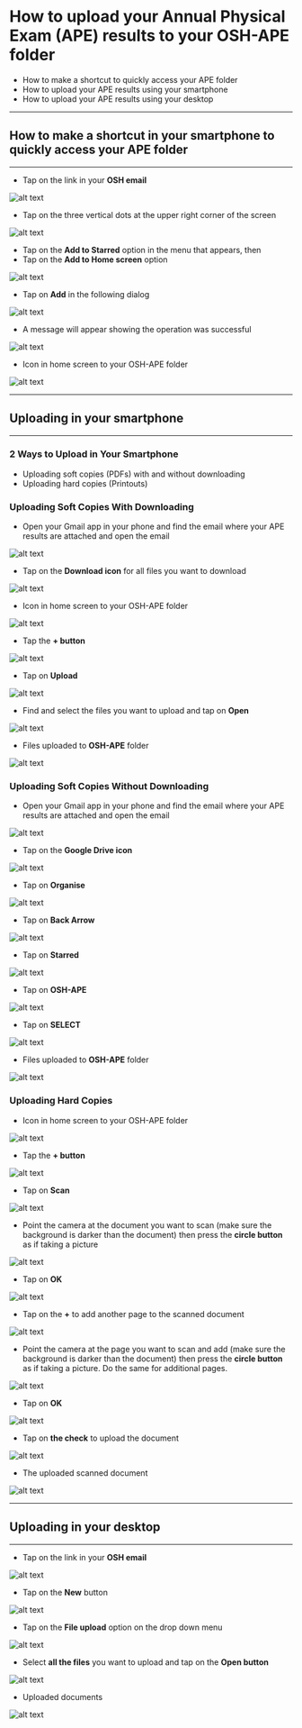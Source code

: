 # How to upload your Annual Physical Exam (APE) results to your OSH-APE folder

* How to make a shortcut to quickly access your APE folder
* How to upload your APE results using your smartphone
* How to upload your APE results using your desktop

***
## How to make a shortcut in your smartphone to quickly access your APE folder
***

* Tap on the link in your **OSH email**

![alt text](https://github.com/rc-delfin/osh-how-to/blob/master/osh%20email.png)

* Tap on the three vertical dots at the upper right corner of the screen

![alt text](https://github.com/rc-delfin/osh-how-to/blob/master/002.png)

* Tap on the **Add to Starred** option in the menu that appears, then
* Tap on the **Add to Home screen** option

![alt text](https://github.com/rc-delfin/osh-how-to/blob/master/003.png)

* Tap on **Add** in the following dialog

![alt text](https://github.com/rc-delfin/osh-how-to/blob/master/004.png)

* A message will appear showing the operation was successful

![alt text](https://github.com/rc-delfin/osh-how-to/blob/master/005.png)

* Icon in home screen to your OSH-APE folder

![alt text](https://github.com/rc-delfin/osh-how-to/blob/master/006.png)

***
## Uploading in your smartphone
***

### 2 Ways to Upload in Your Smartphone

* Uploading soft copies (PDFs) with and without downloading
* Uploading hard copies (Printouts)

### Uploading Soft Copies With Downloading

* Open your Gmail app in your phone and find the email where your APE results are attached and open the email

![alt text](https://github.com/rc-delfin/osh-how-to/blob/master/007.png)

* Tap on the **Download icon** for all files you want to download

![alt text](https://github.com/rc-delfin/osh-how-to/blob/master/008.png)

* Icon in home screen to your OSH-APE folder

![alt text](https://github.com/rc-delfin/osh-how-to/blob/master/009.png)


* Tap the **+ button**

![alt text](https://github.com/rc-delfin/osh-how-to/blob/master/010.png)

* Tap on **Upload**

![alt text](https://github.com/rc-delfin/osh-how-to/blob/master/011.png)

* Find and select the files you want to upload and tap on **Open**

![alt text](https://github.com/rc-delfin/osh-how-to/blob/master/012.png)

* Files uploaded to **OSH-APE** folder

![alt text](https://github.com/rc-delfin/osh-how-to/blob/master/013.png)

### Uploading Soft Copies Without Downloading

* Open your Gmail app in your phone and find the email where your APE results are attached and open the email

![alt text](https://github.com/rc-delfin/osh-how-to/blob/master/014.png)

* Tap on the **Google Drive icon**

![alt text](https://github.com/rc-delfin/osh-how-to/blob/master/015.png)

* Tap on **Organise**

![alt text](https://github.com/rc-delfin/osh-how-to/blob/master/016.png)

* Tap on **Back Arrow**

![alt text](https://github.com/rc-delfin/osh-how-to/blob/master/017.png)

* Tap on **Starred**

![alt text](https://github.com/rc-delfin/osh-how-to/blob/master/018.png)

* Tap on **OSH-APE**

![alt text](https://github.com/rc-delfin/osh-how-to/blob/master/019.png)

* Tap on **SELECT**

![alt text](https://github.com/rc-delfin/osh-how-to/blob/master/020.png)

* Files uploaded to **OSH-APE** folder

![alt text](https://github.com/rc-delfin/osh-how-to/blob/master/021.png)

### Uploading Hard Copies

* Icon in home screen to your OSH-APE folder

![alt text](https://github.com/rc-delfin/osh-how-to/blob/master/022.png)

* Tap the **+ button**

![alt text](https://github.com/rc-delfin/osh-how-to/blob/master/023.png)

* Tap on **Scan**

![alt text](https://github.com/rc-delfin/osh-how-to/blob/master/024.png)

* Point the camera at the document you want to scan (make sure the background is darker than the document) then press the **circle button** as if taking a picture

![alt text](https://github.com/rc-delfin/osh-how-to/blob/master/025.png)

* Tap on **OK**

![alt text](https://github.com/rc-delfin/osh-how-to/blob/master/026.png)

* Tap on the **+** to add another page to the scanned document

![alt text](https://github.com/rc-delfin/osh-how-to/blob/master/027.png)

* Point the camera at the page you want to scan and add (make sure the background is darker than the document) then press the **circle button** as if taking a picture. Do the same for additional pages.

![alt text](https://github.com/rc-delfin/osh-how-to/blob/master/028.png)

* Tap on **OK**

![alt text](https://github.com/rc-delfin/osh-how-to/blob/master/029.png)

* Tap on **the check** to upload the document

![alt text](https://github.com/rc-delfin/osh-how-to/blob/master/030.png)

* The uploaded scanned document

![alt text](https://github.com/rc-delfin/osh-how-to/blob/master/031.png)

***
## Uploading in your desktop
***

* Tap on the link in your **OSH email**

![alt text](https://github.com/rc-delfin/osh-how-to/blob/master/032.png)

* Tap on the **New** button

![alt text](https://github.com/rc-delfin/osh-how-to/blob/master/033.png)

* Tap on the **File upload** option on the drop down menu

![alt text](https://github.com/rc-delfin/osh-how-to/blob/master/034.png)

* Select **all the files** you want to upload and tap on the **Open button**

![alt text](https://github.com/rc-delfin/osh-how-to/blob/master/035.png)

* Uploaded documents

![alt text](https://github.com/rc-delfin/osh-how-to/blob/master/036.png)
